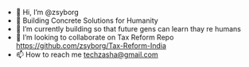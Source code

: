 - 👋 Hi, I’m @zsyborg
- 👀 Building Concrete Solutions for Humanity
- 🌱 I’m currently building so that future gens can learn thay re humans
- 💞️ I’m looking to collaborate on Tax Reform Repo https://github.com/zsyborg/Tax-Reform-India
- 📫 How to reach me techzasha@gmail.com

<!---
zsyborg/zsyborg is a ✨ special ✨ repository because its `README.md` (this file) appears on your GitHub profile.
You can click the Preview link to take a look at your changes.
--->
